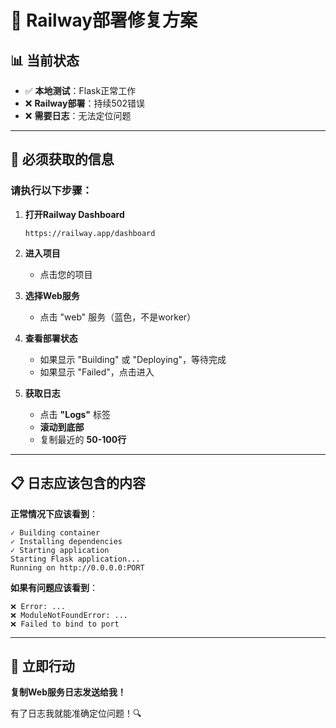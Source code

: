 # 🔧 Railway部署修复方案

## 📊 当前状态

- ✅ **本地测试**：Flask正常工作
- ❌ **Railway部署**：持续502错误
- ❌ **需要日志**：无法定位问题

---

## 🎯 必须获取的信息

### 请执行以下步骤：

1. **打开Railway Dashboard**
   ```
   https://railway.app/dashboard
   ```

2. **进入项目**
   - 点击您的项目

3. **选择Web服务**
   - 点击 "web" 服务（蓝色，不是worker）

4. **查看部署状态**
   - 如果显示 "Building" 或 "Deploying"，等待完成
   - 如果显示 "Failed"，点击进入

5. **获取日志**
   - 点击 **"Logs"** 标签
   - **滚动到底部**
   - 复制最近的 **50-100行**

---

## 📋 日志应该包含的内容

**正常情况下应该看到**：
```
✓ Building container
✓ Installing dependencies
✓ Starting application
Starting Flask application...
Running on http://0.0.0.0:PORT
```

**如果有问题应该看到**：
```
❌ Error: ...
❌ ModuleNotFoundError: ...
❌ Failed to bind to port
```

---

## 🚨 立即行动

**复制Web服务日志发送给我！**

有了日志我就能准确定位问题！🔍

